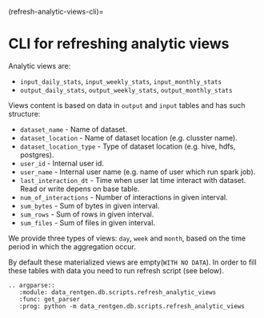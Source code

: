 (refresh-analytic-views-cli)=

# CLI for refreshing analytic views

Analytic views are:

- `input_daily_stats`, `input_weekly_stats`, `input_monthly_stats`
- `output_daily_stats`, `output_weekly_stats`, `output_monthly_stats`

Views content is based on data in `output` and `input` tables and has such structure:

- `dataset_name` - Name of dataset.
- `dataset_location` - Name of dataset location (e.g. clusster name).
- `dataset_location_type` - Type of dataset location (e.g. hive, hdfs, postgres).
- `user_id` - Internal user id.
- `user_name` - Internal user name (e.g. name of user which run spark job).
- `last_interaction_dt` - Time when user lat time interact with dataset. Read or write depens on base table.
- `num_of_interactions` - Number of interactions in given interval.
- `sum_bytes` - Sum of bytes in given interval.
- `sum_rows` - Sum of rows in given interval.
- `sum_files` - Sum of files in given interval.

We provide three types of views: `day`, `week` and `month`, based on the time period in which the aggregation occur.

By default these materialized views are empty(`WITH NO DATA`).
In order to fill these tables with data you need to run refresh script (see below).

```{eval-rst}
.. argparse::
   :module: data_rentgen.db.scripts.refresh_analytic_views
   :func: get_parser
   :prog: python -m data_rentgen.db.scripts.refresh_analytic_views
```

